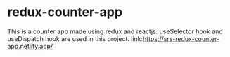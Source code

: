# redux-counter-app
This is a counter app made using redux and reactjs.
useSelector hook and useDispatch hook are used in this project.
link:https://srs-redux-counter-app.netlify.app/
